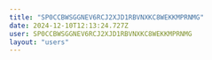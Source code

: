 ```yaml
---
title: "SP0CCBWSGGNEV6RCJ2XJD1RBVNXKC8WEKKMPRNMG"
date: 2024-12-10T12:13:24.727Z
user: SP0CCBWSGGNEV6RCJ2XJD1RBVNXKC8WEKKMPRNMG
layout: "users"
---
```

    